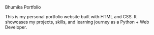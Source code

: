  Bhumika Portfolio

This is my personal portfolio website built with HTML and CSS.
It showcases my projects, skills, and learning journey as a Python + Web Developer.
